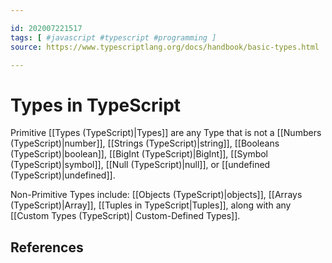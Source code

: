 ```yaml
---

id: 202007221517
tags: [ #javascript #typescript #programming ]
source: https://www.typescriptlang.org/docs/handbook/basic-types.html

---
```


# Types in TypeScript
Primitive [[Types (TypeScript)|Types]] are any Type that is not a [[Numbers (TypeScript)|number]], [[Strings (TypeScript)|string]], [[Booleans (TypeScript)|boolean]], [[BigInt (TypeScript)|BigInt]], [[Symbol (TypeScript)|symbol]], [[Null (TypeScript)|null]], or [[undefined (TypeScript)|undefined]]. 

Non-Primitive Types include: [[Objects (TypeScript)|objects]], [[Arrays (TypeScript)|Array]], [[Tuples in TypeScript|Tuples]], along with any [[Custom Types (TypeScript)| Custom-Defined Types]].


## References

